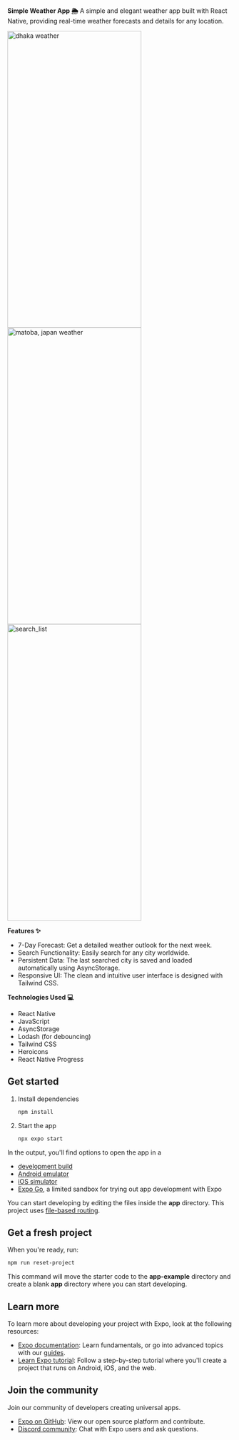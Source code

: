 **Simple Weather App 🌦️**
A simple and elegant weather app built with React Native, providing real-time weather forecasts and details for any location.

<img width="300" height="665" alt="dhaka weather" src="https://github.com/user-attachments/assets/da609ab7-c52a-4b2e-9fa0-5aedbb7a9b09" />
<img width="300" height="665" alt="matoba, japan weather" src="https://github.com/user-attachments/assets/b13f721f-3f99-4729-ae12-ba7c9d3aa4bd" />
<img width="300" height="665" alt="search_list" src="https://github.com/user-attachments/assets/c9a0c5ea-af66-496b-b512-7415b2b31a25" />

**Features ✨**
* 7-Day Forecast: Get a detailed weather outlook for the next week.
* Search Functionality: Easily search for any city worldwide.
* Persistent Data: The last searched city is saved and loaded automatically using AsyncStorage.
* Responsive UI: The clean and intuitive user interface is designed with Tailwind CSS.

**Technologies Used 💻**
* React Native
* JavaScript
* AsyncStorage
* Lodash (for debouncing)
* Tailwind CSS
* Heroicons
* React Native Progress

## Get started

1. Install dependencies

   ```bash
   npm install
   ```

2. Start the app

   ```bash
   npx expo start
   ```

In the output, you'll find options to open the app in a

- [development build](https://docs.expo.dev/develop/development-builds/introduction/)
- [Android emulator](https://docs.expo.dev/workflow/android-studio-emulator/)
- [iOS simulator](https://docs.expo.dev/workflow/ios-simulator/)
- [Expo Go](https://expo.dev/go), a limited sandbox for trying out app development with Expo

You can start developing by editing the files inside the **app** directory. This project uses [file-based routing](https://docs.expo.dev/router/introduction).

## Get a fresh project

When you're ready, run:

```bash
npm run reset-project
```

This command will move the starter code to the **app-example** directory and create a blank **app** directory where you can start developing.

## Learn more

To learn more about developing your project with Expo, look at the following resources:

- [Expo documentation](https://docs.expo.dev/): Learn fundamentals, or go into advanced topics with our [guides](https://docs.expo.dev/guides).
- [Learn Expo tutorial](https://docs.expo.dev/tutorial/introduction/): Follow a step-by-step tutorial where you'll create a project that runs on Android, iOS, and the web.

## Join the community

Join our community of developers creating universal apps.

- [Expo on GitHub](https://github.com/expo/expo): View our open source platform and contribute.
- [Discord community](https://chat.expo.dev): Chat with Expo users and ask questions.

